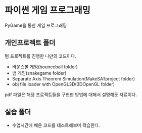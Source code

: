 # 파이썬 게임 프로그래밍
PyGame을 통한 게임 프로그래밍

## 개인프로젝트 폴더
텀 프로젝트를 진행한 나만의 코드이다.
- 바운스볼 게임(bounceball folder)
- 뱀 게임(snakegame folder)
- Separate Axis Theorem Simulation(MakeSATproject folder)
- obj file loader with OpenGL3D(3DOpenGL folder)

pdf 파일은 해당 프로젝트들을 구현한 방법에 대해서 설명해둔 자료이다.
## 실습 폴더
- 수업시간에 배운 코드를 테스트해보며 학습한다.
